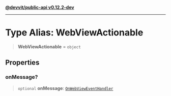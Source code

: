 [**@devvit/public-api v0.12.2-dev**](../../../../../../README.md)

---

# Type Alias: WebViewActionable

> **WebViewActionable** = `object`

## Properties

<a id="onmessage"></a>

### onMessage?

> `optional` **onMessage**: [`OnWebViewEventHandler`](OnWebViewEventHandler.md)
